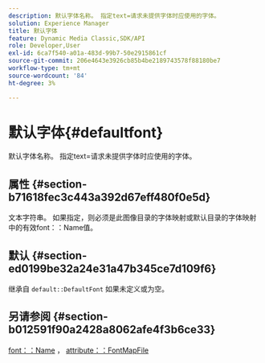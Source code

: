 ```yaml
---
description: 默认字体名称。 指定text=请求未提供字体时应使用的字体。
solution: Experience Manager
title: 默认字体
feature: Dynamic Media Classic,SDK/API
role: Developer,User
exl-id: 6ca7f540-a01a-483d-99b7-50e2915861cf
source-git-commit: 206e4643e3926cb85b4be2189743578f88180be7
workflow-type: tm+mt
source-wordcount: '84'
ht-degree: 3%

---
```


# 默认字体{#defaultfont}

默认字体名称。 指定text=请求未提供字体时应使用的字体。

## 属性 {#section-b71618fec3c443a392d67eff480f0e5d}

文本字符串。 如果指定，则必须是此图像目录的字体映射或默认目录的字体映射中的有效font：：Name值。

## 默认 {#section-ed0199be32a24e31a47b345ce7d109f6}

继承自 `default::DefaultFont` 如果未定义或为空。

## 另请参阅 {#section-b012591f90a2428a8062afe4f3b6ce33}

[font：：Name](../../../../../is-api/image-catalog/image-serving-api-ref/c-image-catalog-reference/c-font-map-reference/r-name-font.md#reference-c55889877dc54aabb60734dcde86ee76) ， [attribute：：FontMapFile](../../../../../is-api/image-catalog/image-serving-api-ref/c-image-catalog-reference/c-attributes-reference/r-fontmapfile.md#reference-22e077d4595b45b6a6e549b8499ecb76)
